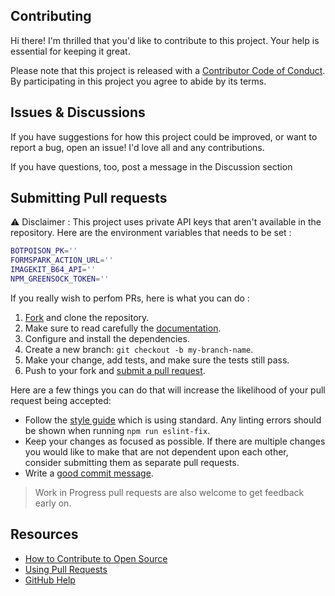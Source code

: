 ## Contributing

[fork]: /fork
[pr]: /compare
[style]: https://standardjs.com/
[code-of-conduct]: CODE_OF_CONDUCT.md

Hi there! I'm thrilled that you'd like to contribute to this project. Your help is essential for keeping it great.

Please note that this project is released with a [Contributor Code of Conduct][code-of-conduct]. By participating in this project you agree to abide by its terms.

## Issues & Discussions

If you have suggestions for how this project could be improved, or want to report a bug, open an issue! I'd love all and any contributions.

If you have questions, too, post a message in the Discussion section

## Submitting Pull requests

⚠️ Disclaimer : This project uses private API keys that aren't available in the repository. Here are the environment variables that needs to be set :

```sh
BOTPOISON_PK=''
FORMSPARK_ACTION_URL=''
IMAGEKIT_B64_API=''
NPM_GREENSOCK_TOKEN=''
```

If you really wish to perfom PRs, here is what you can do :

1. [Fork][fork] and clone the repository.
2. Make sure to read carefully the [documentation](README.md).
3. Configure and install the dependencies.
4. Create a new branch: `git checkout -b my-branch-name`.
5. Make your change, add tests, and make sure the tests still pass.
6. Push to your fork and [submit a pull request][pr].

Here are a few things you can do that will increase the likelihood of your pull request being accepted:

- Follow the [style guide][style] which is using standard. Any linting errors should be shown when running `npm run eslint-fix`.
- Keep your changes as focused as possible. If there are multiple changes you would like to make that are not dependent upon each other, consider submitting them as separate pull requests.
- Write a [good commit message](http://tbaggery.com/2008/04/19/a-note-about-git-commit-messages.html).

> Work in Progress pull requests are also welcome to get feedback early on.

## Resources

- [How to Contribute to Open Source](https://opensource.guide/how-to-contribute/)
- [Using Pull Requests](https://help.github.com/articles/about-pull-requests/)
- [GitHub Help](https://help.github.com)
